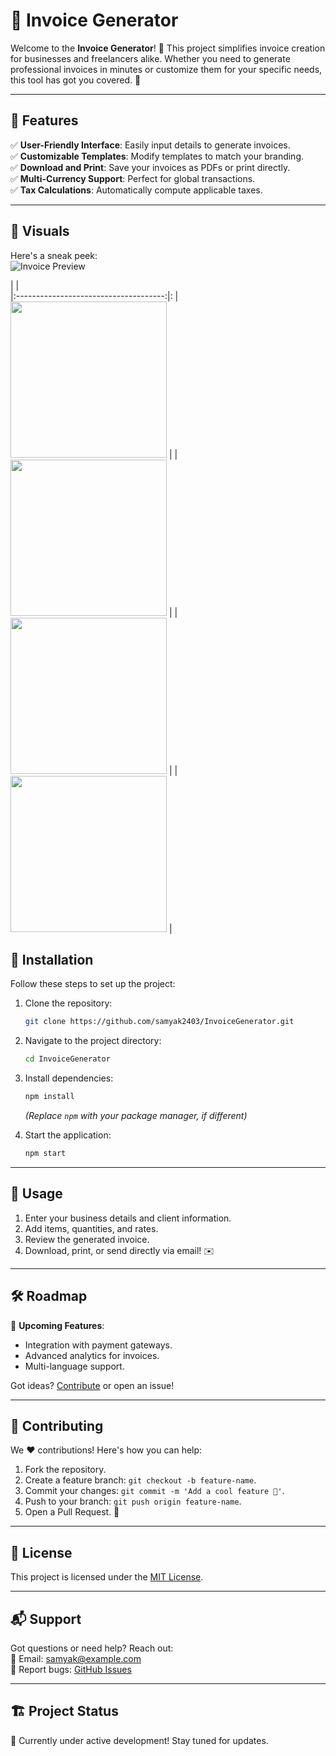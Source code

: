 
# 🧾 Invoice Generator

Welcome to the **Invoice Generator**! 🎉 This project simplifies invoice creation for businesses and freelancers alike. Whether you need to generate professional invoices in minutes or customize them for your specific needs, this tool has got you covered. 🚀

---

## 📝 Features

✅ **User-Friendly Interface**: Easily input details to generate invoices.  
✅ **Customizable Templates**: Modify templates to match your branding.  
✅ **Download and Print**: Save your invoices as PDFs or print directly.  
✅ **Multi-Currency Support**: Perfect for global transactions.  
✅ **Tax Calculations**: Automatically compute applicable taxes.  

---

## 📸 Visuals

Here's a sneak peek:  
![Invoice Preview](https://via.placeholder.com/800x400.png?text=Invoice+Preview)



|                                       |        
|:-------------------------------------:|:
| <img src="image/1.png" width="250px"/> |
| <img src="image/3.png" width="250px"/> |
| <img src="image/4.png" width="250px"/> |
| <img src="image/5.png" width="250px"/> |         
## 🔧 Installation

Follow these steps to set up the project:

1. Clone the repository:  
   ```bash
   git clone https://github.com/samyak2403/InvoiceGenerator.git
   ```
2. Navigate to the project directory:  
   ```bash
   cd InvoiceGenerator
   ```
3. Install dependencies:  
   ```bash
   npm install
   ```  
   *(Replace `npm` with your package manager, if different)*

4. Start the application:  
   ```bash
   npm start
   ```

---

## 🚀 Usage

1. Enter your business details and client information.  
2. Add items, quantities, and rates.  
3. Review the generated invoice.  
4. Download, print, or send directly via email! ✉️

---

## 🛠️ Roadmap

📌 **Upcoming Features**:  
- Integration with payment gateways.  
- Advanced analytics for invoices.  
- Multi-language support.  

Got ideas? [Contribute](#🤝-contributing) or open an issue!  

---

## 🤝 Contributing

We ❤️ contributions! Here's how you can help:

1. Fork the repository.  
2. Create a feature branch: `git checkout -b feature-name`.  
3. Commit your changes: `git commit -m 'Add a cool feature 🚀'`.  
4. Push to your branch: `git push origin feature-name`.  
5. Open a Pull Request. 🎉  

---

## 📜 License

This project is licensed under the [MIT License](LICENSE).  

---

## 📬 Support

Got questions or need help? Reach out:  
📧 Email: [samyak@example.com](mailto:samyak@example.com)  
🐞 Report bugs: [GitHub Issues](https://github.com/samyak2403/InvoiceGenerator/issues)  

---

## 🏗️ Project Status

🚧 Currently under active development! Stay tuned for updates.  
